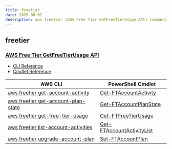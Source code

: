 ```yaml
---
title: freetier
date: 2025-08-01
description: aws freetier (AWS Free Tier GetFreeTierUsage API) command/cmdlet list.
---
```


## freetier

### [AWS Free Tier GetFreeTierUsage API](https://aws.amazon.com/aws-cost-management/)

* [CLI Reference](https://awscli.amazonaws.com/v2/documentation/api/latest/reference/freetier/index.html)
* [Cmdlet Reference](https://docs.aws.amazon.com/powershell/latest/reference/items/FreeTier_cmdlets.html)

|AWS CLI|PowerShell Cmdlet|
|----|----|
|[aws freetier get-account-activity](https://awscli.amazonaws.com/v2/documentation/api/latest/reference/freetier/get-account-activity.html)|[Get-FTAccountActivity](https://docs.aws.amazon.com/powershell/latest/reference/items/Get-FTAccountActivity.html)|
|[aws freetier get-account-plan-state](https://awscli.amazonaws.com/v2/documentation/api/latest/reference/freetier/get-account-plan-state.html)|[Get-FTAccountPlanState](https://docs.aws.amazon.com/powershell/latest/reference/items/Get-FTAccountPlanState.html)|
|[aws freetier get-free-tier-usage](https://awscli.amazonaws.com/v2/documentation/api/latest/reference/freetier/get-free-tier-usage.html)|[Get-FTFreeTierUsage](https://docs.aws.amazon.com/powershell/latest/reference/items/Get-FTFreeTierUsage.html)|
|[aws freetier list-account-activities](https://awscli.amazonaws.com/v2/documentation/api/latest/reference/freetier/list-account-activities.html)|[Get-FTAccountActivityList](https://docs.aws.amazon.com/powershell/latest/reference/items/Get-FTAccountActivityList.html)|
|[aws freetier upgrade-account-plan](https://awscli.amazonaws.com/v2/documentation/api/latest/reference/freetier/upgrade-account-plan.html)|[Set-FTAccountPlan](https://docs.aws.amazon.com/powershell/latest/reference/items/Set-FTAccountPlan.html)|

